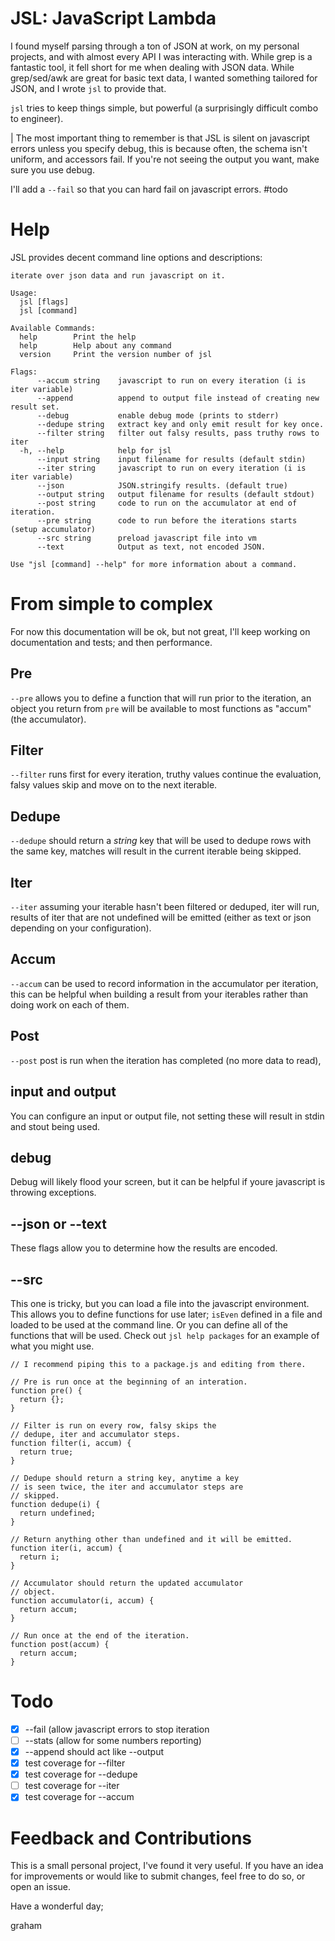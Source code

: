 JSL: JavaScript Lambda
======================

I found myself parsing through a ton of JSON at work, on my personal projects, and with almost every API I was interacting with. While grep is a fantastic tool, it fell short for me when dealing with JSON data. While grep/sed/awk are great for basic text data, I wanted something tailored for JSON, and I wrote `jsl` to provide that.

`jsl` tries to keep things simple, but powerful (a surprisingly difficult combo to engineer).

| The most important thing to remember is that JSL is silent on javascript errors unless you specify debug, this is because often, the schema isn't uniform, and accessors fail. If you're not seeing the output you want, make sure you use debug.

I'll add a `--fail` so that you can hard fail on javascript errors. #todo

# Help
JSL provides decent command line options and descriptions:

```
iterate over json data and run javascript on it.

Usage:
  jsl [flags]
  jsl [command]

Available Commands:
  help        Print the help
  help        Help about any command
  version     Print the version number of jsl

Flags:
      --accum string    javascript to run on every iteration (i is iter variable)
      --append          append to output file instead of creating new result set.
      --debug           enable debug mode (prints to stderr)
      --dedupe string   extract key and only emit result for key once.
      --filter string   filter out falsy results, pass truthy rows to iter
  -h, --help            help for jsl
      --input string    input filename for results (default stdin)
      --iter string     javascript to run on every iteration (i is iter variable)
      --json            JSON.stringify results. (default true)
      --output string   output filename for results (default stdout)
      --post string     code to run on the accumulator at end of iteration.
      --pre string      code to run before the iterations starts (setup accumulator)
      --src string      preload javascript file into vm
      --text            Output as text, not encoded JSON.

Use "jsl [command] --help" for more information about a command.
```

From simple to complex
======================

For now this documentation will be ok, but not great, I'll keep working on documentation and tests; and then performance.

## Pre
`--pre` allows you to define a function that will run prior to the iteration, an object you return from `pre` will be available to most functions as "accum" (the accumulator).

## Filter
`--filter` runs first for every iteration, truthy values continue the evaluation, falsy values skip and move on to the next iterable.

## Dedupe
`--dedupe` should return a _string_ key that will be used to dedupe rows with the same key, matches will result in the current iterable being skipped.

## Iter
`--iter` assuming your iterable hasn't been filtered or deduped, iter will run, results of iter that are not undefined will be emitted (either as text or json depending on your configuration).

## Accum
`--accum` can be used to record information in the accumulator per iteration, this can be helpful when building a result from your iterables rather than doing work on each of them.

## Post
`--post` post is run when the iteration has completed (no more data to read), 

## input and output
You can configure an input or output file, not setting these will result in stdin and stout being used.

## debug
Debug will likely flood your screen, but it can be helpful if youre javascript is throwing exceptions.

## --json or --text
These flags allow you to determine how the results are encoded.

## --src
This one is tricky, but you can load a file into the javascript environment. This allows you to define functions for use later; `isEven` defined in a file and loaded to be used at the command line. Or you can define all of the functions that will be used. Check out `jsl help packages` for an example of what you might use.

```
// I recommend piping this to a package.js and editing from there.

// Pre is run once at the beginning of an interation.
function pre() {
  return {};
}

// Filter is run on every row, falsy skips the 
// dedupe, iter and accumulator steps.
function filter(i, accum) {
  return true;
}

// Dedupe should return a string key, anytime a key
// is seen twice, the iter and accumulator steps are 
// skipped.
function dedupe(i) { 
  return undefined; 
}

// Return anything other than undefined and it will be emitted.
function iter(i, accum) {
  return i;
}

// Accumulator should return the updated accumulator
// object.
function accumulator(i, accum) {
  return accum;
}

// Run once at the end of the iteration.
function post(accum) { 
  return accum;
}

```

# Todo

 - [x] --fail (allow javascript errors to stop iteration
 - [ ] --stats (allow for some numbers reporting)
 - [x] --append should act like --output
 - [x] test coverage for --filter
 - [x] test coverage for --dedupe
 - [ ] test coverage for --iter
 - [x] test coverage for --accum

# Feedback and Contributions
This is a small personal project, I've found it very useful. If you have an idea for improvements or would like to submit changes, feel free to do so, or open an issue.

Have a wonderful day;

graham
